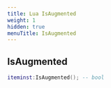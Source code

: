 ```yaml
---
title: Lua IsAugmented
weight: 1
hidden: true
menuTitle: IsAugmented
---
```

## IsAugmented
```lua
iteminst:IsAugmented(); -- bool
```